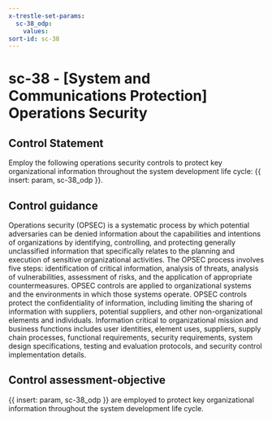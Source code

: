 ```yaml
---
x-trestle-set-params:
  sc-38_odp:
    values:
sort-id: sc-38
---
```


# sc-38 - \[System and Communications Protection\] Operations Security

## Control Statement

Employ the following operations security controls to protect key organizational information throughout the system development life cycle: {{ insert: param, sc-38_odp }}.

## Control guidance

Operations security (OPSEC) is a systematic process by which potential adversaries can be denied information about the capabilities and intentions of organizations by identifying, controlling, and protecting generally unclassified information that specifically relates to the planning and execution of sensitive organizational activities. The OPSEC process involves five steps: identification of critical information, analysis of threats, analysis of vulnerabilities, assessment of risks, and the application of appropriate countermeasures. OPSEC controls are applied to organizational systems and the environments in which those systems operate. OPSEC controls protect the confidentiality of information, including limiting the sharing of information with suppliers, potential suppliers, and other non-organizational elements and individuals. Information critical to organizational mission and business functions includes user identities, element uses, suppliers, supply chain processes, functional requirements, security requirements, system design specifications, testing and evaluation protocols, and security control implementation details.

## Control assessment-objective

{{ insert: param, sc-38_odp }} are employed to protect key organizational information throughout the system development life cycle.
